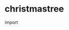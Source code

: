 # christmastree
import
<img src="https://st3.depositphotos.com/5056293/31875/v/450/depositphotos_318755008-stock-illustration-vector-abstract-cover-golden-christmas.jpg" alt="">
